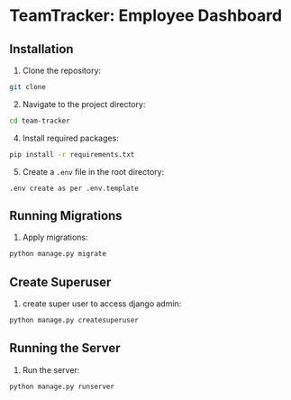 # TeamTracker: Employee Dashboard

## Installation

1. Clone the repository:
```bash
git clone 
```

2. Navigate to the project directory:
```bash
cd team-tracker
```

4. Install required packages:
```bash
pip install -r requirements.txt
```

5. Create a `.env` file in the root directory:
```env
.env create as per .env.template
```

## Running Migrations

1. Apply migrations:
```bash
python manage.py migrate
```

## Create Superuser

1. create super user to access django admin:
```bash
python manage.py createsuperuser
```

## Running the Server

1. Run the server:
```bash
python manage.py runserver
```
